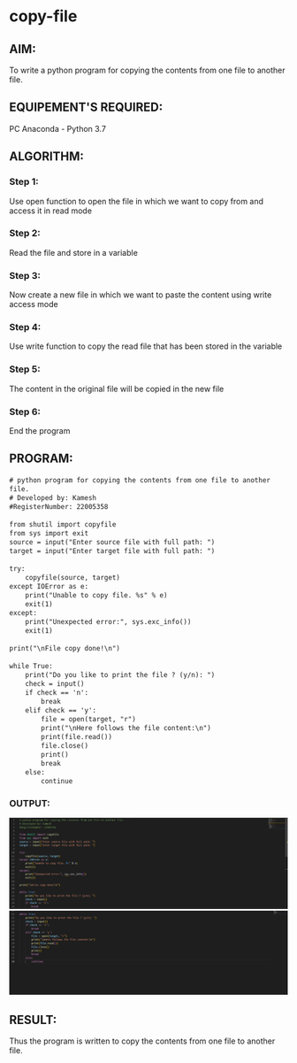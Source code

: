# copy-file
## AIM:
To write a python program for copying the contents from one file to another file.
## EQUIPEMENT'S REQUIRED: 
PC
Anaconda - Python 3.7
## ALGORITHM: 
### Step 1:
Use open function to open the file in which we want to copy from and access it in read mode

### Step 2:
Read the file and store in a variable

### Step 3:
Now create a new file in which we want to paste the content using write access mode

### Step 4:
Use write function to copy the read file that has been stored in the variable

### Step 5:
The content in the original file will be copied in the new file

### Step 6:
End the program

## PROGRAM:
```
# python program for copying the contents from one file to another file.
# Developed by: Kamesh
#RegisterNumber: 22005358

from shutil import copyfile
from sys import exit
source = input("Enter source file with full path: ")
target = input("Enter target file with full path: ")

try:
    copyfile(source, target)
except IOError as e:
    print("Unable to copy file. %s" % e)
    exit(1)
except:
    print("Unexpected error:", sys.exc_info())
    exit(1)

print("\nFile copy done!\n")

while True:
    print("Do you like to print the file ? (y/n): ")
    check = input()
    if check == 'n':
        break
    elif check == 'y':
        file = open(target, "r")
        print("\nHere follows the file content:\n")
        print(file.read())
        file.close()
        print()
        break
    else:
        continue
```

### OUTPUT:
![](/Screenshot%202023-01-29%20001301.png)
![](/Screenshot%202023-01-29%20001322.png)



## RESULT:
Thus the program is written to copy the contents from one file to another file.